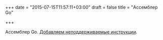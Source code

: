 +++
date = "2015-07-15T11:57:11+03:00"
draft = false
title = "Ассемблер Go"

+++

<p>Ассемблер Go. <a href="http://blog.klauspost.com/adding-unsupported-instructions-in-golang-assembler/">Добавляем неподдерживаемые инструкции</a>.</p>

